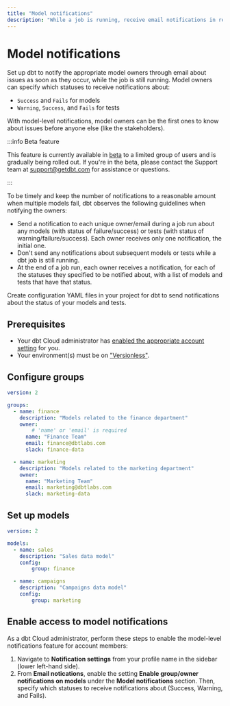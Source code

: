 ```yaml
---
title: "Model notifications"
description: "While a job is running, receive email notifications in real time about any issues with your models. "
---
```


# Model notifications <Lifecycle status="beta" />

Set up dbt to notify the appropriate model owners through email about issues as soon as they occur, while the job is still running. Model owners can specify which statuses to receive notifications about: 

- `Success` and `Fails` for models
- `Warning`, `Success`, and `Fails` for tests

With model-level notifications, model owners can be the first ones to know about issues before anyone else (like the stakeholders). 

:::info Beta feature

This feature is currently available in [beta](/docs/dbt-versions/product-lifecycles#dbt-cloud) to a limited group of users and is gradually being rolled out. If you're in the beta, please contact the Support team at support@getdbt.com for assistance or questions.

:::

To be timely and keep the number of notifications to a reasonable amount when multiple models fail, dbt observes the following guidelines when notifying the owners:  

- Send a notification to each unique owner/email during a job run about any models (with status of failure/success) or tests (with status of warning/failure/success). Each owner receives only one notification, the initial one.
- Don't send any notifications about subsequent models or tests while a dbt job is still running.
- At the end of a job run, each owner receives a notification, for each of the statuses they specified to be notified about, with a list of models and tests that have that status. 

Create configuration YAML files in your project for dbt to send notifications about the status of your models and tests.

## Prerequisites
- Your dbt Cloud administrator has [enabled the appropriate account setting](#enable-access-to-model-notifications) for you.
- Your environment(s) must be on ["Versionless"](/docs/dbt-versions/versionless-cloud). 


## Configure groups

```yml
version: 2

groups:
  - name: finance
    description: "Models related to the finance department"
    owner:
	    # 'name' or 'email' is required
      name: "Finance Team"
      email: finance@dbtlabs.com
      slack: finance-data

  - name: marketing
    description: "Models related to the marketing department"
    owner:
      name: "Marketing Team"
      email: marketing@dbtlabs.com
      slack: marketing-data
```

## Set up models

```yml
version: 2

models:
  - name: sales
    description: "Sales data model"
    config:
	    group: finance

  - name: campaigns
    description: "Campaigns data model"
    config:
	    group: marketing

```

## Enable access to model notifications 

As a dbt Cloud administrator, perform these steps to enable the model-level notifications feature for account members:  

1. Navigate to **Notification settings** from your profile name in the sidebar (lower left-hand side). 
1. From **Email notications**, enable the setting **Enable group/owner notifications on models** under the **Model notifications** section. Then, specify which statuses to receive notifications about (Success, Warning, and Fails). 

  <Lightbox src="/img/docs/dbt-cloud/example-enable-model-notifications.png" title="Example of the setting Enable group/owner notifications on models" /> 